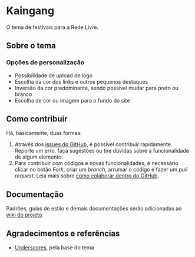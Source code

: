 # Kaingang
O tema de festivais para a Rede Livre.

## Sobre o tema

### Opções de personalização
* Possibilidade de upload de logo
* Escolha da cor dos links e outros pequenos destaques
* Inversão da cor predominante, sendo possível mudar para preto ou branco
* Escolha de cor ou imagem para o fundo do site


## Como contribuir
Há, basicamente, duas formas:

1. Através dos [issues do GitHub](https://github.com/redelivre/kaingang/issues), é possível contribuir rapidamente. Reporte um erro, faça sugestões ou tire dúvidas sobre a funcionalidade de algum elemento.
2. Para contribuir com códigos e novas funcionalidades, é necessário clicar no botão *Fork*, criar um *branch*, arrumar o código e fazer um *pull request*. Leia mais sobre [como colaborar dentro do GitHub](https://help.github.com/categories/63/articles).

## Documentação
Padrões, guias de estilo e demais documentações serão adicionadas ao [wiki do projeto](https://github.com/redelivre/kaingang/wiki).

## Agradecimentos e referências
* [Underscores](http://underscores.me), pela base do tema
